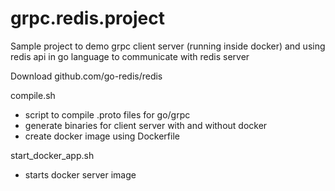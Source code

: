 # grpc.redis.project
Sample project to demo grpc client server (running inside docker) and using redis api in go language to communicate with redis server

Download github.com/go-redis/redis

compile.sh
- script to compile .proto files for go/grpc
- generate binaries for client server with and without docker
- create docker image using Dockerfile

start_docker_app.sh
- starts docker server image 

